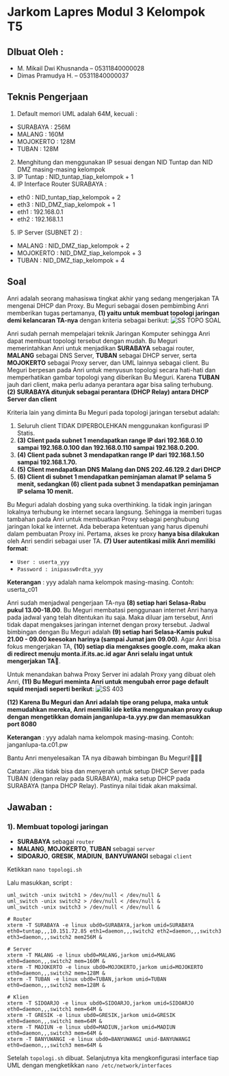 # Jarkom Lapres Modul 3 Kelompok T5

## DIbuat Oleh :
- M. Mikail Dwi Khusnanda – 05311840000028
- Dimas Pramudya H. – 05311840000037

## Teknis Pengerjaan
1. Default memori UML adalah 64M, kecuali :
- SURABAYA : 256M
- MALANG : 160M
- MOJOKERTO : 128M
- TUBAN : 128M
2. Menghitung dan menggunakan IP sesuai dengan NID Tuntap dan NID DMZ masing-masing kelompok
3. IP Tuntap : NID_tuntap_tiap_kelompok + 1
4. IP Interface Router SURABAYA :
- eth0 : NID_tuntap_tiap_kelompok + 2
- eth3 : NID_DMZ_tiap_kelompok + 1 
- eth1 : 192.168.0.1
- eth2 : 192.168.1.1
5. IP Server (SUBNET 2) :
- MALANG :  NID_DMZ_tiap_kelompok + 2
- MOJOKERTO : NID_DMZ_tiap_kelompok + 3
- TUBAN : NID_DMZ_tiap_kelompok + 4

## Soal
Anri adalah seorang mahasiswa tingkat akhir yang sedang mengerjakan TA mengenai DHCP dan Proxy. Bu Meguri sebagai dosen pembimbing Anri memberikan tugas pertamanya, **(1) yaitu untuk membuat topologi jaringan demi kelancaran TA-nya** dengan kriteria sebagai berikut:
![SS TOPO SOAL](https://user-images.githubusercontent.com/55182072/100516284-5764d680-31b5-11eb-8a00-03b9585884a7.PNG)

Anri sudah pernah mempelajari teknik Jaringan Komputer sehingga Anri dapat membuat topologi tersebut dengan mudah. Bu Meguri memerintahkan Anri untuk menjadikan **SURABAYA** sebagai router, **MALANG** sebagai DNS Server, **TUBAN** sebagai DHCP server, serta **MOJOKERTO** sebagai Proxy server, dan UML lainnya sebagai client. 
Bu Meguri berpesan pada Anri untuk menyusun topologi secara hati-hati dan memperhatikan gambar topologi yang diberikan Bu Meguri. 
Karena **TUBAN** jauh dari client, maka perlu adanya perantara agar bisa saling terhubung. **(2) SURABAYA ditunjuk sebagai perantara (DHCP Relay) antara DHCP Server dan client**

Kriteria lain yang diminta Bu Meguri pada topologi jaringan tersebut adalah:
1. Seluruh client TIDAK DIPERBOLEHKAN menggunakan konfigurasi IP Statis.
2. **(3) Client pada subnet 1 mendapatkan range IP dari 192.168.0.10 sampai 192.168.0.100 dan 192.168.0.110 sampai 192.168.0.200.**
3. **(4) Client pada subnet 3 mendapatkan range IP dari 192.168.1.50 sampai 192.168.1.70.**
4. **(5) Client mendapatkan DNS Malang dan DNS 202.46.129.2 dari DHCP**
5. **(6) Client di subnet 1 mendapatkan peminjaman alamat IP selama 5 menit, sedangkan (6) client pada subnet 3 mendapatkan peminjaman IP selama 10 menit.**

Bu Meguri adalah dosbing yang suka overthinking. Ia tidak ingin jaringan lokalnya terhubung ke internet secara langsung. Sehingga ia memberi tugas tambahan pada Anri untuk membuatkan Proxy sebagai penghubung jaringan lokal ke internet. Ada beberapa ketentuan yang harus dipenuhi dalam pembuatan Proxy ini.
Pertama, akses ke proxy **hanya bisa dilakukan** oleh Anri sendiri sebagai user TA. **(7) User autentikasi milik Anri memiliki format**:

- `User : userta_yyy`
- `Password : inipassw0rdta_yyy`

**Keterangan** : yyy adalah nama kelompok masing-masing. Contoh: userta_c01

Anri sudah menjadwal pengerjaan TA-nya **(8) setiap hari Selasa-Rabu pukul 13.00-18.00**. Bu Meguri membatasi penggunaan internet Anri hanya pada jadwal yang telah ditentukan itu saja. Maka diluar jam tersebut, Anri tidak dapat mengakses jaringan internet dengan proxy tersebut. Jadwal bimbingan dengan Bu Meguri adalah **(9) setiap hari Selasa-Kamis pukul 21.00 - 09.00 keesokan harinya (sampai Jumat jam 09.00)**. Agar Anri bisa fokus mengerjakan TA, **(10) setiap dia mengakses google.com, maka akan di redirect menuju monta.if.its.ac.id agar Anri selalu ingat untuk mengerjakan TA🙂**.

Untuk menandakan bahwa Proxy Server ini adalah Proxy yang dibuat oleh Anri, **(11) Bu Meguri meminta Anri untuk mengubah error page default squid menjadi seperti berikut**:
![SS 403](https://user-images.githubusercontent.com/55182072/100516381-18835080-31b6-11eb-9139-602bbd40e3c1.PNG)

**(12) Karena Bu Meguri dan Anri adalah tipe orang pelupa, maka untuk memudahkan mereka, Anri memiliki ide ketika menggunakan proxy cukup dengan mengetikkan domain janganlupa-ta.yyy.pw dan memasukkan port 8080**

**Keterangan** : yyy adalah nama kelompok masing-masing. Contoh: janganlupa-ta.c01.pw

Bantu Anri menyelesaikan TA nya dibawah bimbingan Bu Meguri!👩🏻‍🎓

Catatan: Jika tidak bisa dan menyerah untuk setup DHCP Server pada TUBAN (dengan relay pada SURABAYA), maka setup DHCP pada SURABAYA (tanpa DHCP Relay). Pastinya nilai tidak akan maksimal.

## Jawaban :

### 1). Membuat topologi jaringan
- **SURABAYA** sebagai ```router```
- **MALANG**, **MOJOKERTO**, **TUBAN** sebagai ```server```
- **SIDOARJO**, **GRESIK**, **MADIUN**, **BANYUWANGI** sebagai ```client```

Ketikkan ```nano topologi.sh``` 

Lalu masukkan, script :
```# Switch
uml_switch -unix switch1 > /dev/null < /dev/null &
uml_switch -unix switch2 > /dev/null < /dev/null &
uml_switch -unix switch3 > /dev/null < /dev/null &

# Router
xterm -T SURABAYA -e linux ubd0=SURABAYA,jarkom umid=SURABAYA eth0=tuntap,,,10.151.72.85 eth1=daemon,,,switch2 eth2=daemon,,,switch3 eth3=daemon,,,switch2 mem256M &

# Server
xterm -T MALANG -e linux ubd0=MALANG,jarkom umid=MALANG eth0=daemon,,,switch2 mem=160M &
xterm -T MOJOKERTO -e linux ubd0=MOJOKERTO,jarkom umid=MOJOKERTO eth0=daemon,,,switch2 mem=128M &
xterm -T TUBAN -e linux ubd0=TUBAN,jarkom umid=TUBAN eth0=daemon,,,switch2 mem=128M &

# Klien
xterm -T SIDOARJO -e linux ubd0=SIDOARJO,jarkom umid=SIDOARJO eth0=daemon,,,switch1 mem=64M &
xterm -T GRESIK -e linux ubd0=GRESIK,jarkom umid=GRESIK eth0=daemon,,,switch1 mem=64M &
xterm -T MADIUN -e linux ubd0=MADIUN,jarkom umid=MADIUN eth0=daemon,,,switch3 mem=64M &
xterm -T BANYUWANGI -e linux ubd0=BANYUWANGI umid-BANYUWANGI eth0=daemon,,,switch3 mem=64M &
```

Setelah ```topologi.sh``` dibuat. Selanjutnya kita mengkonfigurasi interface tiap UML dengan mengketikkan ```nano /etc/network/interfaces```

